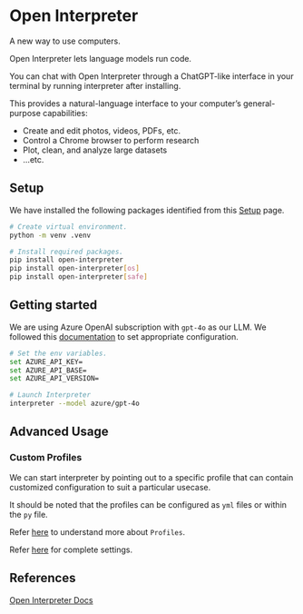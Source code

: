 # Open Interpreter

A new way to use computers.

Open Interpreter lets language models run code.

You can chat with Open Interpreter through a ChatGPT-like interface in your terminal by running interpreter after installing.

This provides a natural-language interface to your computer’s general-purpose capabilities:

- Create and edit photos, videos, PDFs, etc.
- Control a Chrome browser to perform research
- Plot, clean, and analyze large datasets
- …etc.

## Setup

We have installed the following packages identified from this [Setup](https://docs.openinterpreter.com/getting-started/setup) page.

```bash
# Create virtual environment.
python -m venv .venv

# Install required packages.
pip install open-interpreter
pip install open-interpreter[os]
pip install open-interpreter[safe]
```

## Getting started

We are using Azure OpenAI subscription with `gpt-4o` as our LLM. We followed this [documentation](https://docs.openinterpreter.com/language-models/hosted-models/azure) to set appropriate configuration.

```bash
# Set the env variables.
set AZURE_API_KEY=
set AZURE_API_BASE=
set AZURE_API_VERSION=

# Launch Interpreter
interpreter --model azure/gpt-4o
```

## Advanced Usage

### Custom Profiles

We can start interpreter by pointing out to a specific profile that can contain customized configuration to suit a particular usecase.

It should be noted that the profiles can be configured as `yml` files or within the `py` file.

Refer [here](https://docs.openinterpreter.com/guides/profiles) to understand more about `Profiles`.

Refer [here](https://docs.openinterpreter.com/settings/all-settings) for complete settings.

## References

[Open Interpreter Docs](https://docs.openinterpreter.com/getting-started/introduction)
